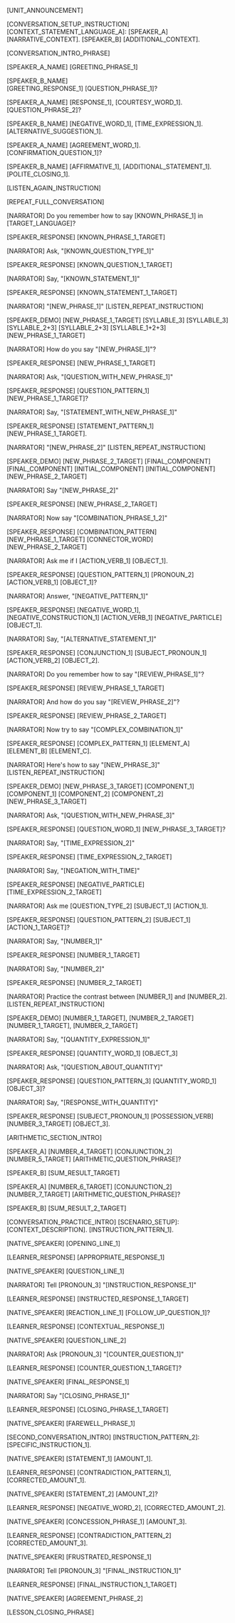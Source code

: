 [UNIT_ANNOUNCEMENT]

[CONVERSATION_SETUP_INSTRUCTION]
[CONTEXT_STATEMENT_LANGUAGE_A]: [SPEAKER_A] [NARRATIVE_CONTEXT]. [SPEAKER_B] [ADDITIONAL_CONTEXT].

[CONVERSATION_INTRO_PHRASE]

[SPEAKER_A_NAME]
[GREETING_PHRASE_1]

[SPEAKER_B_NAME]  
[GREETING_RESPONSE_1] [QUESTION_PHRASE_1]?

[SPEAKER_A_NAME]
[RESPONSE_1], [COURTESY_WORD_1]. [QUESTION_PHRASE_2]?

[SPEAKER_B_NAME]
[NEGATIVE_WORD_1], [TIME_EXPRESSION_1]. [ALTERNATIVE_SUGGESTION_1].

[SPEAKER_A_NAME]
[AGREEMENT_WORD_1]. [CONFIRMATION_QUESTION_1]?

[SPEAKER_B_NAME]
[AFFIRMATIVE_1], [ADDITIONAL_STATEMENT_1]. [POLITE_CLOSING_1].

[LISTEN_AGAIN_INSTRUCTION]

[REPEAT_FULL_CONVERSATION]

[NARRATOR]
Do you remember how to say [KNOWN_PHRASE_1] in [TARGET_LANGUAGE]?

[SPEAKER_RESPONSE]
[KNOWN_PHRASE_1_TARGET]

[NARRATOR]
Ask, "[KNOWN_QUESTION_TYPE_1]"

[SPEAKER_RESPONSE]
[KNOWN_QUESTION_1_TARGET]

[NARRATOR]
Say, "[KNOWN_STATEMENT_1]"

[SPEAKER_RESPONSE]
[KNOWN_STATEMENT_1_TARGET]

[NARRATOR]
"[NEW_PHRASE_1]"
[LISTEN_REPEAT_INSTRUCTION]

[SPEAKER_DEMO]
[NEW_PHRASE_1_TARGET]
[SYLLABLE_3]
[SYLLABLE_3]
[SYLLABLE_2+3]
[SYLLABLE_2+3]
[SYLLABLE_1+2+3]
[NEW_PHRASE_1_TARGET]

[NARRATOR]
How do you say "[NEW_PHRASE_1]"?

[SPEAKER_RESPONSE]
[NEW_PHRASE_1_TARGET]

[NARRATOR]
Ask, "[QUESTION_WITH_NEW_PHRASE_1]"

[SPEAKER_RESPONSE]
[QUESTION_PATTERN_1] [NEW_PHRASE_1_TARGET]?

[NARRATOR]
Say, "[STATEMENT_WITH_NEW_PHRASE_1]"

[SPEAKER_RESPONSE]
[STATEMENT_PATTERN_1] [NEW_PHRASE_1_TARGET].

[NARRATOR]
"[NEW_PHRASE_2]"
[LISTEN_REPEAT_INSTRUCTION]

[SPEAKER_DEMO]
[NEW_PHRASE_2_TARGET]
[FINAL_COMPONENT]
[FINAL_COMPONENT]
[INITIAL_COMPONENT]
[INITIAL_COMPONENT]
[NEW_PHRASE_2_TARGET]

[NARRATOR]
Say "[NEW_PHRASE_2]"

[SPEAKER_RESPONSE]
[NEW_PHRASE_2_TARGET]

[NARRATOR]
Now say "[COMBINATION_PHRASE_1_2]"

[SPEAKER_RESPONSE]
[COMBINATION_PATTERN] [NEW_PHRASE_1_TARGET] [CONNECTOR_WORD] [NEW_PHRASE_2_TARGET]

[NARRATOR]
Ask me if I [ACTION_VERB_1] [OBJECT_1].

[SPEAKER_RESPONSE]
[QUESTION_PATTERN_1] [PRONOUN_2] [ACTION_VERB_1] [OBJECT_1]?

[NARRATOR]
Answer, "[NEGATIVE_PATTERN_1]"

[SPEAKER_RESPONSE]
[NEGATIVE_WORD_1], [NEGATIVE_CONSTRUCTION_1] [ACTION_VERB_1] [NEGATIVE_PARTICLE] [OBJECT_1].

[NARRATOR]
Say, "[ALTERNATIVE_STATEMENT_1]"

[SPEAKER_RESPONSE]
[CONJUNCTION_1] [SUBJECT_PRONOUN_1] [ACTION_VERB_2] [OBJECT_2].

[NARRATOR]
Do you remember how to say "[REVIEW_PHRASE_1]"?

[SPEAKER_RESPONSE]
[REVIEW_PHRASE_1_TARGET]

[NARRATOR]
And how do you say "[REVIEW_PHRASE_2]"?

[SPEAKER_RESPONSE]
[REVIEW_PHRASE_2_TARGET]

[NARRATOR]
Now try to say "[COMPLEX_COMBINATION_1]"

[SPEAKER_RESPONSE]
[COMPLEX_PATTERN_1] [ELEMENT_A] [ELEMENT_B] [ELEMENT_C].

[NARRATOR]
Here's how to say "[NEW_PHRASE_3]"
[LISTEN_REPEAT_INSTRUCTION]

[SPEAKER_DEMO]
[NEW_PHRASE_3_TARGET]
[COMPONENT_1]
[COMPONENT_1]
[COMPONENT_2]
[COMPONENT_2]
[NEW_PHRASE_3_TARGET]

[NARRATOR]
Ask, "[QUESTION_WITH_NEW_PHRASE_3]"

[SPEAKER_RESPONSE]
[QUESTION_WORD_1] [NEW_PHRASE_3_TARGET]?

[NARRATOR]
Say, "[TIME_EXPRESSION_2]"

[SPEAKER_RESPONSE]
[TIME_EXPRESSION_2_TARGET]

[NARRATOR]
Say, "[NEGATION_WITH_TIME]"

[SPEAKER_RESPONSE]
[NEGATIVE_PARTICLE] [TIME_EXPRESSION_2_TARGET]

[NARRATOR]
Ask me [QUESTION_TYPE_2] [SUBJECT_1] [ACTION_1].

[SPEAKER_RESPONSE]
[QUESTION_PATTERN_2] [SUBJECT_1] [ACTION_1_TARGET]?

[NARRATOR]
Say, "[NUMBER_1]"

[SPEAKER_RESPONSE]
[NUMBER_1_TARGET]

[NARRATOR]
Say, "[NUMBER_2]"

[SPEAKER_RESPONSE]
[NUMBER_2_TARGET]

[NARRATOR]
Practice the contrast between [NUMBER_1] and [NUMBER_2].
[LISTEN_REPEAT_INSTRUCTION]

[SPEAKER_DEMO]
[NUMBER_1_TARGET], [NUMBER_2_TARGET]
[NUMBER_1_TARGET], [NUMBER_2_TARGET]

[NARRATOR]
Say, "[QUANTITY_EXPRESSION_1]"

[SPEAKER_RESPONSE]
[QUANTITY_WORD_1] [OBJECT_3]

[NARRATOR]
Ask, "[QUESTION_ABOUT_QUANTITY]"

[SPEAKER_RESPONSE]
[QUESTION_PATTERN_3] [QUANTITY_WORD_1] [OBJECT_3]?

[NARRATOR]
Say, "[RESPONSE_WITH_QUANTITY]"

[SPEAKER_RESPONSE]
[SUBJECT_PRONOUN_1] [POSSESSION_VERB] [NUMBER_3_TARGET] [OBJECT_3].

[ARITHMETIC_SECTION_INTRO]

[SPEAKER_A]
[NUMBER_4_TARGET] [CONJUNCTION_2] [NUMBER_5_TARGET] [ARITHMETIC_QUESTION_PHRASE]?

[SPEAKER_B]
[SUM_RESULT_TARGET]

[SPEAKER_A]
[NUMBER_6_TARGET] [CONJUNCTION_2] [NUMBER_7_TARGET] [ARITHMETIC_QUESTION_PHRASE]?

[SPEAKER_B]
[SUM_RESULT_2_TARGET]

[CONVERSATION_PRACTICE_INTRO]
[SCENARIO_SETUP]: [CONTEXT_DESCRIPTION]. [INSTRUCTION_PATTERN_1].

[NATIVE_SPEAKER]
[OPENING_LINE_1]

[LEARNER_RESPONSE]
[APPROPRIATE_RESPONSE_1]

[NATIVE_SPEAKER]
[QUESTION_LINE_1]

[NARRATOR]
Tell [PRONOUN_3] "[INSTRUCTION_RESPONSE_1]"

[LEARNER_RESPONSE]
[INSTRUCTED_RESPONSE_1_TARGET]

[NATIVE_SPEAKER]
[REACTION_LINE_1] [FOLLOW_UP_QUESTION_1]?

[LEARNER_RESPONSE]
[CONTEXTUAL_RESPONSE_1]

[NATIVE_SPEAKER]
[QUESTION_LINE_2]

[NARRATOR]
Ask [PRONOUN_3] "[COUNTER_QUESTION_1]"

[LEARNER_RESPONSE]
[COUNTER_QUESTION_1_TARGET]?

[NATIVE_SPEAKER]
[FINAL_RESPONSE_1]

[NARRATOR]
Say "[CLOSING_PHRASE_1]"

[LEARNER_RESPONSE]
[CLOSING_PHRASE_1_TARGET]

[NATIVE_SPEAKER]
[FAREWELL_PHRASE_1]

[SECOND_CONVERSATION_INTRO]
[INSTRUCTION_PATTERN_2]: [SPECIFIC_INSTRUCTION_1].

[NATIVE_SPEAKER]
[STATEMENT_1] [AMOUNT_1].

[LEARNER_RESPONSE]
[CONTRADICTION_PATTERN_1], [CORRECTED_AMOUNT_1].

[NATIVE_SPEAKER]
[STATEMENT_2] [AMOUNT_2]?

[LEARNER_RESPONSE]
[NEGATIVE_WORD_2], [CORRECTED_AMOUNT_2].

[NATIVE_SPEAKER]
[CONCESSION_PHRASE_1] [AMOUNT_3].

[LEARNER_RESPONSE]
[CONTRADICTION_PATTERN_2] [CORRECTED_AMOUNT_3].

[NATIVE_SPEAKER]
[FRUSTRATED_RESPONSE_1]

[NARRATOR]
Tell [PRONOUN_3] "[FINAL_INSTRUCTION_1]"

[LEARNER_RESPONSE]
[FINAL_INSTRUCTION_1_TARGET]

[NATIVE_SPEAKER]
[AGREEMENT_PHRASE_2]

[LESSON_CLOSING_PHRASE]
